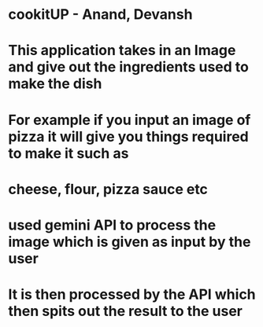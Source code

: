 # cookitUP - Anand, Devansh

# This application takes in an Image and give out the ingredients used to make the dish

# For example if you input an image of pizza it will give you things required to make it such as
# cheese, flour,  pizza sauce etc

# used gemini API to process the image which is given as input by the user
# It is then processed by the API which then spits out the result to the user 

# 




